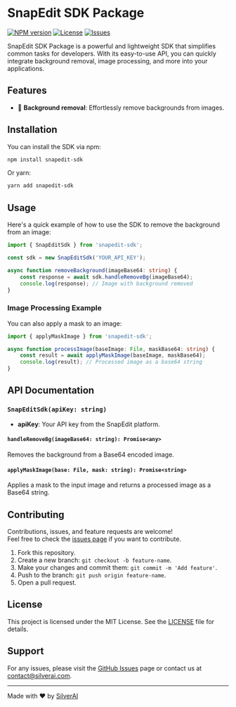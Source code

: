 
# SnapEdit SDK Package

[![NPM version](https://img.shields.io/npm/v/snapedit-sdk.svg)](https://www.npmjs.com/package/snapedit-sdk)
[![License](https://img.shields.io/npm/l/snapedit-sdk.svg)](https://github.com/sfunvn/snapedit-sdk/blob/main/LICENSE)
[![Issues](https://img.shields.io/github/issues/your-username/snapedit-sdk)](https://github.com/sfunvn/snapedit-sdk/issues)

SnapEdit SDK Package is a powerful and lightweight SDK that simplifies common tasks for developers. With its easy-to-use API, you can quickly integrate background removal, image processing, and more into your applications.

## Features

- 🌟 **Background removal**: Effortlessly remove backgrounds from images.
  
## Installation

You can install the SDK via npm:

```bash
npm install snapedit-sdk
```

Or yarn:

```bash
yarn add snapedit-sdk
```

## Usage

Here's a quick example of how to use the SDK to remove the background from an image:

```typescript
import { SnapEditSdk } from 'snapedit-sdk';

const sdk = new SnapEditSdk('YOUR_API_KEY');

async function removeBackground(imageBase64: string) {
    const response = await sdk.handleRemoveBg(imageBase64);
    console.log(response); // Image with background removed
}
```

### Image Processing Example

You can also apply a mask to an image:

```typescript
import { applyMaskImage } from 'snapedit-sdk';

async function processImage(baseImage: File, maskBase64: string) {
    const result = await applyMaskImage(baseImage, maskBase64);
    console.log(result); // Processed image as a base64 string
}
```

## API Documentation

### `SnapEditSdk(apiKey: string)`

- **apiKey**: Your API key from the SnapEdit platform.
  
#### `handleRemoveBg(imageBase64: string): Promise<any>`

Removes the background from a Base64 encoded image.

#### `applyMaskImage(base: File, mask: string): Promise<string>`

Applies a mask to the input image and returns a processed image as a Base64 string.

## Contributing

Contributions, issues, and feature requests are welcome!  
Feel free to check the [issues page](https://github.com/sfunvn/snapedit-sdk/issues) if you want to contribute.

1. Fork this repository.
2. Create a new branch: `git checkout -b feature-name`.
3. Make your changes and commit them: `git commit -m 'Add feature'`.
4. Push to the branch: `git push origin feature-name`.
5. Open a pull request.

## License

This project is licensed under the MIT License. See the [LICENSE](https://github.com/sfunvn/snapedit-sdk/blob/main/LICENSE) file for details.

## Support

For any issues, please visit the [GitHub Issues](https://github.com/sfunvn/snapedit-sdk/issues) page or contact us at [contact@silverai.com](mailto:your-email@example.com).

---

Made with ❤️ by [SilverAI](https://github.com/minhquyen96)
